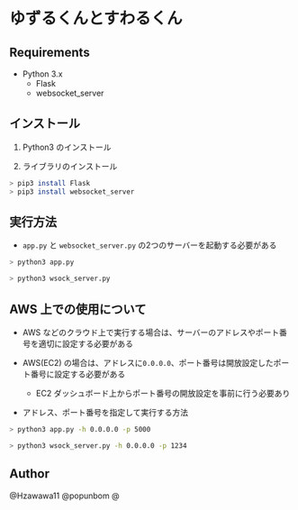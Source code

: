 # ゆずるくんとすわるくん


## Requirements
- Python 3.x
	- Flask
	- websocket_server


## インストール

1. Python3 のインストール

2. ライブラリのインストール
```bash
> pip3 install Flask
> pip3 install websocket_server
```

## 実行方法

- `app.py` と `websocket_server.py` の2つのサーバーを起動する必要がある

```bash
> python3 app.py
```
```bash
> python3 wsock_server.py
```

## AWS 上での使用について

- AWS などのクラウド上で実行する場合は、サーバーのアドレスやポート番号を適切に設定する必要がある

- AWS(EC2) の場合は、アドレスに`0.0.0.0`、ポート番号は開放設定したポート番号に設定する必要がある
	- EC2 ダッシュボード上からポート番号の開放設定を事前に行う必要あり
	
- アドレス、ポート番号を指定して実行する方法
```bash
> python3 app.py -h 0.0.0.0 -p 5000
```
```bash
> python3 wsock_server.py -h 0.0.0.0 -p 1234
```


## Author
@Hzawawa11
@popunbom
@
